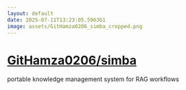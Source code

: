 ```yaml
---
layout: default
date: 2025-07-11T13:23:05.596361
image: assets/GitHamza0206_simba_cropped.png
---
```


# [GitHamza0206/simba](https://github.com/GitHamza0206/simba)

portable knowledge management system for RAG workflows
